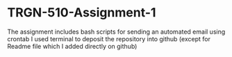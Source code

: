 # TRGN-510-Assignment-1
The assignment includes bash scripts for sending an automated email using crontab
I used terminal to deposit the repository into github (except for Readme file which I added directly on github)
